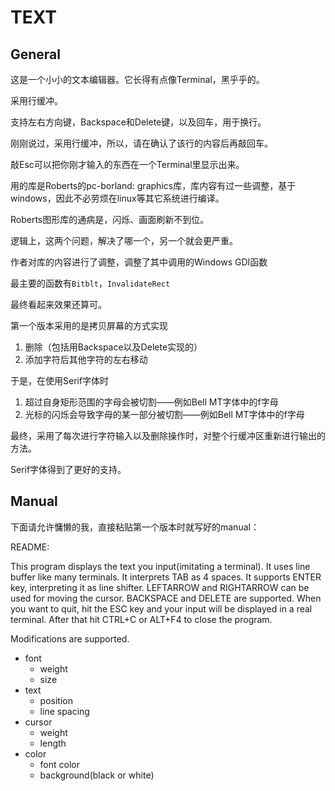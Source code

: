 # TEXT

## General

这是一个小小的文本编辑器。它长得有点像Terminal，黑乎乎的。

采用行缓冲。

支持左右方向键，Backspace和Delete键，以及回车，用于换行。

刚刚说过，采用行缓冲，所以，请在确认了该行的内容后再敲回车。

敲Esc可以把你刚才输入的东西在一个Terminal里显示出来。

用的库是Roberts的pc-borland: graphics库，库内容有过一些调整，基于windows，因此不必劳烦在linux等其它系统进行编译。

Roberts图形库的通病是，闪烁、画面刷新不到位。

逻辑上，这两个问题，解决了哪一个，另一个就会更严重。

作者对库的内容进行了调整，调整了其中调用的Windows GDI函数

最主要的函数有`Bitblt`，`InvalidateRect`

最终看起来效果还算可。



第一个版本采用的是拷贝屏幕的方式实现

1. 删除（包括用Backspace以及Delete实现的）
2. 添加字符后其他字符的左右移动

于是，在使用Serif字体时

1. 超过自身矩形范围的字母会被切割——例如Bell MT字体中的f字母
2. 光标的闪烁会导致字母的某一部分被切割——例如Bell MT字体中的f字母

最终，采用了每次进行字符输入以及删除操作时，对整个行缓冲区重新进行输出的方法。

Serif字体得到了更好的支持。



## Manual

下面请允许慵懒的我，直接粘贴第一个版本时就写好的manual：

README:

This program displays the text you input(imitating a terminal).
It uses line buffer like many terminals.
It interprets TAB as 4 spaces.
It supports ENTER key, interpreting it as line shifter.
LEFTARROW and RIGHTARROW can be used for moving the cursor.
BACKSPACE and DELETE are supported.
When you want to quit, hit the ESC key and your input will be displayed in a real terminal.
After that hit CTRL+C or ALT+F4 to close the program.

Modifications are supported.
- font
	- weight
	- size
- text
	- position
	- line spacing
- cursor
	- weight
	- length
- color
	- font color
	- background(black or white)